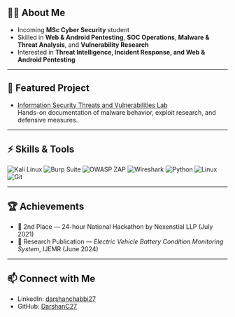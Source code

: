 
## 👨‍💻 About Me
- Incoming **MSc Cyber Security** student  
- Skilled in **Web & Android Pentesting**, **SOC Operations**, **Malware & Threat Analysis**, and **Vulnerability Research**  
- Interested in **Threat Intelligence, Incident Response, and Web & Android Pentesting**  


---
## 📌 Featured Project
- [Information Security Threats and Vulnerabilities Lab](https://github.com/DarshanC27/Information-Security-Threats-and-Vulnerabilities-Lab)  
  Hands-on documentation of malware behavior, exploit research, and defensive measures. 
---

## ⚡ Skills & Tools
![Kali Linux](https://img.shields.io/badge/Kali_Linux-557C94?style=for-the-badge&logo=kalilinux&logoColor=white)
![Burp Suite](https://img.shields.io/badge/Burp_Suite-FF6633?style=for-the-badge&logo=burp-suite&logoColor=white)
![OWASP ZAP](https://img.shields.io/badge/OWASP_ZAP-000000?style=for-the-badge&logo=owasp&logoColor=white)
![Wireshark](https://img.shields.io/badge/Wireshark-1679A7?style=for-the-badge&logo=wireshark&logoColor=white)
![Python](https://img.shields.io/badge/Python-3776AB?style=for-the-badge&logo=python&logoColor=white)
![Linux](https://img.shields.io/badge/Linux-000000?style=for-the-badge&logo=linux&logoColor=white)
![Git](https://img.shields.io/badge/Git-F05032?style=for-the-badge&logo=git&logoColor=white)

---

## 🏆 Achievements
- 🥈 2nd Place — 24-hour National Hackathon by Nexenstial LLP (July 2021)  
- 📖 Research Publication — *Electric Vehicle Battery Condition Monitoring System*, IJEMR (June 2024)

---
## 📫 Connect with Me
- LinkedIn: [darshanchabbi27](https://www.linkedin.com/in/darshanchabbi27)
- GitHub: [DarshanC27](https://github.com/DarshanC27)  
